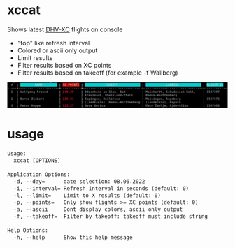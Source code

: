 # xccat
Shows latest [DHV-XC](https://www.dhv-xc.de)  flights on console

 * "top" like refresh interval
 *  Colored or ascii only output
 *  Limit results
 *  Filter results based on XC points
 *  Filter results based on takeoff (for example -f Wallberg)

![Alt text](xccat.jpg?raw=true "Screenshot")

# usage
```
Usage:
  xccat [OPTIONS]

Application Options:
  -d, --day=      date selection: 08.06.2022
  -i, --interval= Refresh interval in seconds (default: 0)
  -l, --limit=    Limit to X results (default: 0)
  -p, --points=   Only show flights >= XC points (default: 0)
  -a, --ascii     Dont display colors, ascii only output
  -f, --takeoff=  Filter by takeoff: takeoff must include string
  
Help Options:
  -h, --help      Show this help message
```
